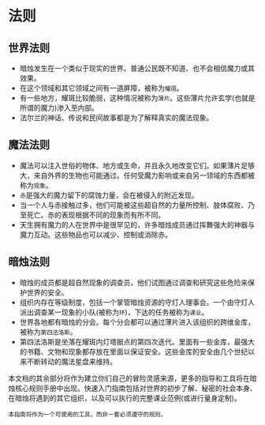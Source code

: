 # 法则

## 世界法则
- 暗烛发生在一个类似于现实的世界。普通公民既不知道、也不会相信魔力或其效果。
- 在这个领域和其它领域之间有一道屏障，被称为`耀斑`。
- 有一些地方，耀斑比较脆弱，这种情况被称为`薄片`。这些薄片允许玄学(也就是所谓的魔力)渗入至内部。
- 法尔兰的神话、传说和民间故事都是为了解释真实的魔法现象。

## 魔法法则
- 魔法可以注入世俗的物体、地方或生命，并且永久地改变它们。如果薄片足够大，来自外界的生物也可能通过。任何受魔力影响或来自另一领域的东西都被称为`现象`。
- `赤`是强大的魔力留下的腐蚀力量，会在被侵入的附近发现。
- 当一个人与赤接触过多，他们可能被这些超自然的力量所控制、肢体腐败、乃至死亡。赤的表现根据不同的现象而有所不同。
- 天生拥有魔力的人在世界中是很罕见的，许多暗烛成员通过挥舞强大的神器与魔力互动。这些物品也可以减少、控制或消除赤。

## 暗烛法则
- 暗烛的成员都是超自然现象的调查员，他们试图通过调查和研究这些危险来保护世界的安全。
- 组织内存在等级制度，包括一个掌管暗烛资源的守灯人理事会。一个由守灯人派出调查某一现象的小队(被称为`环`)，下达的任务被称为`课业`。
- 世界各地都有暗烛的分会。每个分会都可以通过薄片进入该组织的跨维金库，被称为`第四法洛斯`。
- 第四法洛斯是坐落在耀斑内灯塔据点的第四次迭代。里面有一些金库，最强大的书籍、文物和现象都存放在里面以保证安全。这些金库的安全由几个世纪以来不断转动的魔法星盘来维持。

本文档的其余部分将作为建立你们自己的冒险灵感来源，更多的指导和工具将在暗烛核心规则手册中出现。快速入门指南包括对世界的初步了解、秘密的社会本身、在暗烛将遇到的其它组织，以及可以执行的完整课业范例(或进行量身定制)。

`本指南将作为一个可使用的工具，而非一套必须遵守的规则。`